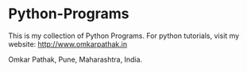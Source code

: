 # Python-Programs
This is my collection of Python Programs.
For python tutorials, visit my website:
http://www.omkarpathak.in

Omkar Pathak,
Pune, Maharashtra, India.
